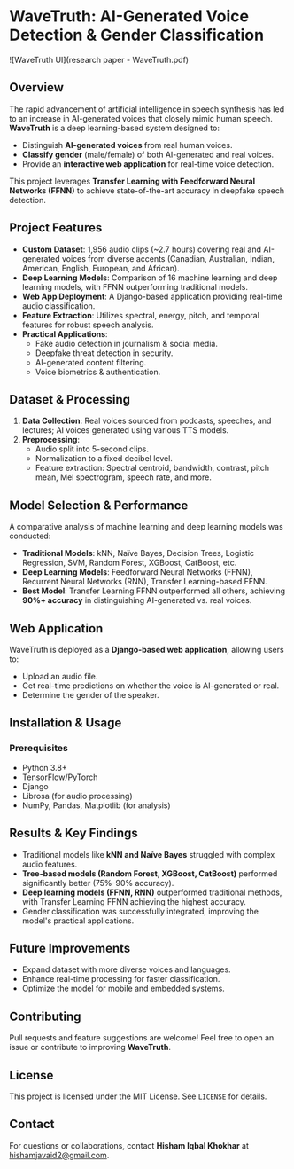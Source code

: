 # WaveTruth: AI-Generated Voice Detection & Gender Classification

![WaveTruth UI](research paper - WaveTruth.pdf)


## Overview
The rapid advancement of artificial intelligence in speech synthesis has led to an increase in AI-generated voices that closely mimic human speech. **WaveTruth** is a deep learning-based system designed to:
- Distinguish **AI-generated voices** from real human voices.
- **Classify gender** (male/female) of both AI-generated and real voices.
- Provide an **interactive web application** for real-time voice detection.

This project leverages **Transfer Learning with Feedforward Neural Networks (FFNN)** to achieve state-of-the-art accuracy in deepfake speech detection.

## Project Features
- **Custom Dataset**: 1,956 audio clips (~2.7 hours) covering real and AI-generated voices from diverse accents (Canadian, Australian, Indian, American, English, European, and African).
- **Deep Learning Models**: Comparison of 16 machine learning and deep learning models, with FFNN outperforming traditional models.
- **Web App Deployment**: A Django-based application providing real-time audio classification.
- **Feature Extraction**: Utilizes spectral, energy, pitch, and temporal features for robust speech analysis.
- **Practical Applications**:
  - Fake audio detection in journalism & social media.
  - Deepfake threat detection in security.
  - AI-generated content filtering.
  - Voice biometrics & authentication.

## Dataset & Processing
1. **Data Collection**: Real voices sourced from podcasts, speeches, and lectures; AI voices generated using various TTS models.
2. **Preprocessing**:
   - Audio split into 5-second clips.
   - Normalization to a fixed decibel level.
   - Feature extraction: Spectral centroid, bandwidth, contrast, pitch mean, Mel spectrogram, speech rate, and more.

## Model Selection & Performance
A comparative analysis of machine learning and deep learning models was conducted:
- **Traditional Models**: kNN, Naïve Bayes, Decision Trees, Logistic Regression, SVM, Random Forest, XGBoost, CatBoost, etc.
- **Deep Learning Models**: Feedforward Neural Networks (FFNN), Recurrent Neural Networks (RNN), Transfer Learning-based FFNN.
- **Best Model**: Transfer Learning FFNN outperformed all others, achieving **90%+ accuracy** in distinguishing AI-generated vs. real voices.

## Web Application
WaveTruth is deployed as a **Django-based web application**, allowing users to:
- Upload an audio file.
- Get real-time predictions on whether the voice is AI-generated or real.
- Determine the gender of the speaker.

## Installation & Usage
### Prerequisites
- Python 3.8+
- TensorFlow/PyTorch
- Django
- Librosa (for audio processing)
- NumPy, Pandas, Matplotlib (for analysis)


## Results & Key Findings
- Traditional models like **kNN and Naïve Bayes** struggled with complex audio features.
- **Tree-based models (Random Forest, XGBoost, CatBoost)** performed significantly better (75%-90% accuracy).
- **Deep learning models (FFNN, RNN)** outperformed traditional methods, with Transfer Learning FFNN achieving the highest accuracy.
- Gender classification was successfully integrated, improving the model's practical applications.

## Future Improvements
- Expand dataset with more diverse voices and languages.
- Enhance real-time processing for faster classification.
- Optimize the model for mobile and embedded systems.

## Contributing
Pull requests and feature suggestions are welcome! Feel free to open an issue or contribute to improving **WaveTruth**.

## License
This project is licensed under the MIT License. See `LICENSE` for details.

## Contact
For questions or collaborations, contact **Hisham Iqbal Khokhar** at hishamjavaid2@gmail.com.
